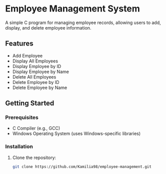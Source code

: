 # Employee Management System

A simple C program for managing employee records, allowing users to add, display, and delete employee information.

## Features
- Add Employee
- Display All Employees
- Display Employee by ID
- Display Employee by Name
- Delete All Employees
- Delete Employee by ID
- Delete Employee by Name

## Getting Started

### Prerequisites
- C Compiler (e.g., GCC)
- Windows Operating System (uses Windows-specific libraries)

### Installation
1. Clone the repository:
   ```bash
   git clone https://github.com/Kamilia98/employee-management.git
